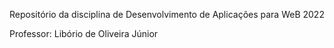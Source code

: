Repositório da disciplina de Desenvolvimento de Aplicações para WeB 2022

Professor: Libório de Oliveira Júnior